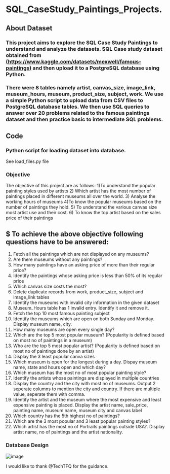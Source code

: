 # SQL_CaseStudy_Paintings_Projects.
## About Dataset
### This project aims to explore the SQL Case Study Paintings to understand and analyze the datasets. SQL Case study dataset obtained from <u>(https://www.kaggle.com/datasets/mexwell/famous-paintings)</u> and then upload it to a PostgreSQL database using Python. 
### There were 8 tables namely artist, canvas_size, image_link, museum_hours, museum, product_size, subject, work. We use a simple Python script to upload data from CSV files to PostgreSQL database tables. We then use SQL queries to answer over 20 problems related to the famous paintings dataset and then practice basic to intermediate SQL problems.

## Code
### Python script for loading dataset into database.
See load_files.py file
### Objective
 The objective of this project are as follows:
1)To understand the popular painting styles used by artists
 2) Which artist has the most number of paintings placed in different museums all over the world.
 3) Analyse the working hours of museums
 4)To know the popular museums based on the number of paintings they hold.
 5) To understand the various canvas size most artist use and their cost.
 6) To know the top artist based on the sales price of their paintings

## $ To achieve the above objective following questions have to be answered:
 1) Fetch all the paintings which are not displayed on any museums?
 2) Are there museums without any paintings?
 3) How many paintings have an asking price of more than their regular price? 
 4) Identify the paintings whose asking price is less than 50% of its regular price
 5) Which canvas size costs the most?
 6) Delete duplicate records from work, product_size, subject and image_link tables
 7) Identify the museums with invalid city information in the given dataset
 8) Museum_Hours table has 1 invalid entry. Identify it and remove it.
 9) Fetch the top 10 most famous painting subject
 10) Identify the museums which are open on both Sunday and Monday. Display museum name, city.
 11) How many museums are open every single day?
 12) Which are the top 5 most popular museum? (Popularity is defined based on most no of paintings in a museum)
 13) Who are the top 5 most popular artist? (Popularity is defined based on most no of paintings done by an artist)
 14) Display the 3 least popular canva sizes
 15) Which museum is open for the longest during a day. Dispay museum name, state and hours open and which day?
 16) Which museum has the most no of most popular painting style?
 17) Identify the artists whose paintings are displayed in multiple countries
 18) Display the country and the city with most no of museums. Output 2 seperate columns to mention the city and country. If there are multiple value, seperate them with comma.
 19) Identify the artist and the museum where the most expensive and least expensive painting is placed. Display the artist name, sale_price, painting name, museum name, museum city and canvas label
 20) Which country has the 5th highest no of paintings?
 21) Which are the 3 most popular and 3 least popular painting styles?
 22) Which artist has the most no of Portraits paintings outside USA?. Display artist name, no of paintings and the artist nationality.

### Database Design
![image](https://github.com/user-attachments/assets/0aa56756-647c-4a5d-942d-a98571d73dc2)
 
 I would like to thank @TechTFQ for the guidance.


